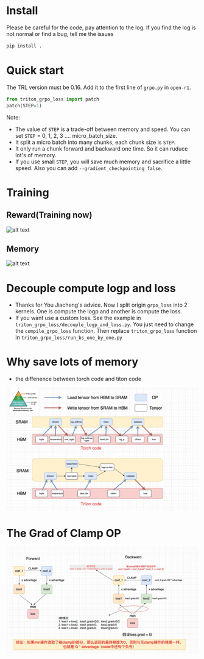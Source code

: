 
# Install 

Please be careful for the code, pay attention to the log. If you find the log is not normal or find a bug, tell me the issues

```bash
pip install .
```
# Quick start

The TRL version must be 0.16. Add it to the first line of `grpo.py` in `open-r1`.

```python
from triton_grpo_loss import patch
patch(STEP=1)
```

Note:
- The value of `STEP` is a trade-off between memory and speed. You can set `STEP` = 0, 1, 2, 3 .... micro_batch_size.
- It split a micro batch into many chunks, each chunk size is `STEP`. 
- It only run a chunk forward and backward one time. So it can ruduce lot's of memory.
- If you use small `STEP`, you will save much memory and sacrifice a little speed. Also you can add `--gradient_checkpointing false`.

# Training

## Reward(Training now)
 ![alt text](./imgs/reward.png)

## Memory
 ![alt text](./imgs/memory.png)

# Decouple compute logp and loss
- Thanks for You Jiacheng's advice. Now I split origin `grpo_loss` into 2 kernels. One is compute the logp and another is compute the loss.
- If you want use a custom loss. See the example in `triton_grpo_loss/decouple_logp_and_loss.py`. You just need to change the `compile_grpo_loss` function. Then replace `triton_grpo_loss` function in `triton_grpo_loss/run_bs_one_by_one.py`

# Why save lots of memory

- the diffenence between torch code and titon code

 ![alt text](./imgs/triton_code.jpg)

# The Grad of Clamp OP

 ![alt text](./imgs/clamp.jpg)





